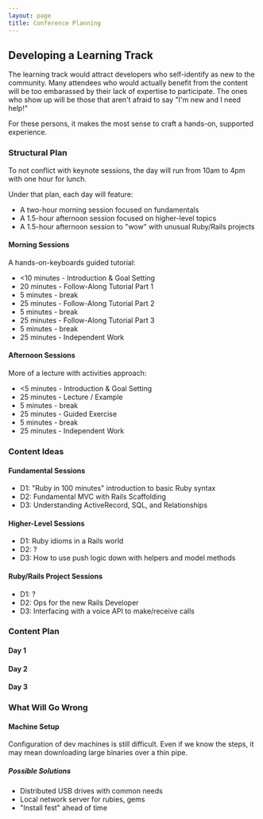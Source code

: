 ```yaml
---
layout: page
title: Conference Planning
---
```


## Developing a Learning Track

The learning track would attract developers who self-identify as new to the community. Many attendees who would actually benefit from the content will be too embarassed by their lack of expertise to participate. The ones who show up will be those that aren't afraid to say "I'm new and I need help!"

For these persons, it makes the most sense to craft a hands-on, supported experience.

### Structural Plan

To not conflict with keynote sessions, the day will run from 10am to 4pm with one hour for lunch.

Under that plan, each day will feature:

* A two-hour morning session focused on fundamentals
* A 1.5-hour afternoon session focused on higher-level topics
* A 1.5-hour afternoon session to "wow" with unusual Ruby/Rails projects

#### Morning Sessions

A hands-on-keyboards guided tutorial:

* <10 minutes - Introduction & Goal Setting
* 20 minutes - Follow-Along Tutorial Part 1
* 5 minutes - break
* 25 minutes - Follow-Along Tutorial Part 2
* 5 minutes - break
* 25 minutes - Follow-Along Tutorial Part 3
* 5 minutes - break
* 25 minutes - Independent Work

#### Afternoon Sessions

More of a lecture with activities approach:

* <5 minutes - Introduction & Goal Setting
* 25 minutes - Lecture / Example
* 5 minutes - break
* 25 minutes - Guided Exercise
* 5 minutes - break
* 25 minutes - Independent Work

### Content Ideas

#### Fundamental Sessions

* D1: "Ruby in 100 minutes" introduction to basic Ruby syntax
* D2: Fundamental MVC with Rails Scaffolding
* D3: Understanding ActiveRecord, SQL, and Relationships

#### Higher-Level Sessions

* D1: Ruby idioms in a Rails world
* D2: ?
* D3: How to use push logic down with helpers and model methods

#### Ruby/Rails Project Sessions

* D1: ?
* D2: Ops for the new Rails Developer
* D3: Interfacing with a voice API to make/receive calls

### Content Plan

#### Day 1

#### Day 2

#### Day 3

### What Will Go Wrong

#### Machine Setup

Configuration of dev machines is still difficult. Even if we know the steps, it may mean downloading large binaries over a thin pipe.

##### Possible Solutions

* Distributed USB drives with common needs
* Local network server for rubies, gems
* "Install fest" ahead of time